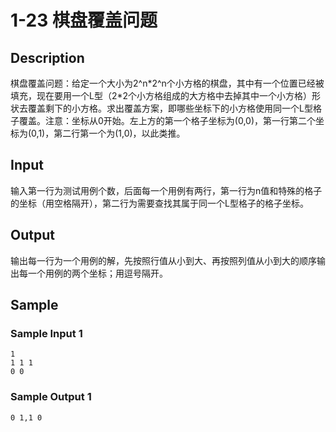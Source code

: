 # 1-23 棋盘覆盖问题

## Description

棋盘覆盖问题：给定一个大小为2^n\*2^n个小方格的棋盘，其中有一个位置已经被填充，现在要用一个L型（2\*2个小方格组成的大方格中去掉其中一个小方格）形状去覆盖剩下的小方格。求出覆盖方案，即哪些坐标下的小方格使用同一个L型格子覆盖。注意：坐标从0开始。左上方的第一个格子坐标为(0,0)，第一行第二个坐标为(0,1)，第二行第一个为(1,0)，以此类推。

## Input

输入第一行为测试用例个数，后面每一个用例有两行，第一行为n值和特殊的格子的坐标（用空格隔开），第二行为需要查找其属于同一个L型格子的格子坐标。

## Output

输出每一行为一个用例的解，先按照行值从小到大、再按照列值从小到大的顺序输出每一个用例的两个坐标；用逗号隔开。

## Sample

### Sample Input 1

~~~
1
1 1 1
0 0
~~~

### Sample Output 1

~~~
0 1,1 0
~~~
